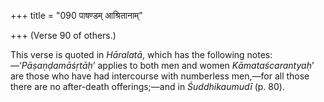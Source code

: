 +++
title = "090 पाषण्डम् आश्रितानाम्"

+++
(Verse 90 of others.)

This verse is quoted in *Hāralatā*, which has the following
notes:—‘*Pāṣaṇḍamāśṛtāḥ*’ applies to both men and women
*Kāmataścarantyaḥ*’ are those who have had intercourse with numberless
men,—for all those there are no after-death offerings;—and in
*Śuddhikaumudī* (p. 80).


